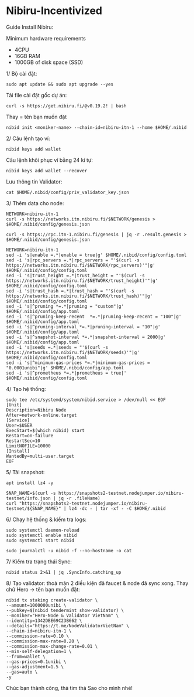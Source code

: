 # Nibiru-Incentivized

Guide Install Nibiru:

Minimum hardware requirements
* 4CPU
* 16GB RAM
* 1000GB of disk space (SSD)

1/ Bộ cài đặt:

    sudo apt update && sudo apt upgrade --yes
    
Tải file cài đặt gốc dự án:

    curl -s https://get.nibiru.fi/@v0.19.2! | bash
    
Thay <moniker name> = tên bạn muốn đặt

    nibid init <moniker-name> --chain-id=nibiru-itn-1 --home $HOME/.nibid
    
2/ Câu lệnh tạo ví:

    nibid keys add wallet
    
 Câu lệnh khôi phục ví bằng 24 kí tự: 
 
    nibid keys add wallet --recover

Lưu thông tin Validator:

    cat $HOME/.nibid/config/priv_validator_key.json
    
3/ Thêm data cho node:

    NETWORK=nibiru-itn-1
    curl -s https://networks.itn.nibiru.fi/$NETWORK/genesis > $HOME/.nibid/config/genesis.json
    
    curl -s https://rpc.itn-1.nibiru.fi/genesis | jq -r .result.genesis > $HOME/.nibid/config/genesis.json
    
    NETWORK=nibiru-itn-1
    sed -i 's|enable =.*|enable = true|g' $HOME/.nibid/config/config.toml
    sed -i 's|rpc_servers =.*|rpc_servers = "'$(curl -s https://networks.itn.nibiru.fi/$NETWORK/rpc_servers)'"|g' $HOME/.nibid/config/config.toml
    sed -i 's|trust_height =.*|trust_height = "'$(curl -s https://networks.itn.nibiru.fi/$NETWORK/trust_height)'"|g' $HOME/.nibid/config/config.toml
    sed -i 's|trust_hash =.*|trust_hash = "'$(curl -s https://networks.itn.nibiru.fi/$NETWORK/trust_hash)'"|g' $HOME/.nibid/config/config.toml
    sed -i 's|^pruning *=.*|pruning = "custom"|g' $HOME/.nibid/config/app.toml
    sed -i 's|^pruning-keep-recent  *=.*|pruning-keep-recent = "100"|g' $HOME/.nibid/config/app.toml
    sed -i 's|^pruning-interval *=.*|pruning-interval = "10"|g' $HOME/.nibid/config/app.toml
    sed -i 's|^snapshot-interval *=.*|snapshot-interval = 2000|g' $HOME/.nibid/config/app.toml
    sed -i 's|seeds =.*|seeds = "'$(curl -s https://networks.itn.nibiru.fi/$NETWORK/seeds)'"|g' $HOME/.nibid/config/config.toml
    sed -i 's|^minimum-gas-prices *=.*|minimum-gas-prices = "0.0001unibi"|g' $HOME/.nibid/config/app.toml
    sed -i 's|^prometheus *=.*|prometheus = true|' $HOME/.nibid/config/config.toml
    
4/ Tạo hệ thống:

    sudo tee /etc/systemd/system/nibid.service > /dev/null << EOF
    [Unit]
    Description=Nibiru Node
    After=network-online.target
    [Service]
    User=$USER
    ExecStart=$(which nibid) start
    Restart=on-failure
    RestartSec=10
    LimitNOFILE=10000
    [Install]
    WantedBy=multi-user.target
    EOF

5/ Tải snapshot:

    apt install lz4 -y
    
    SNAP_NAME=$(curl -s https://snapshots2-testnet.nodejumper.io/nibiru-testnet/info.json | jq -r .fileName)
    curl "https://snapshots2-testnet.nodejumper.io/nibiru-testnet/${SNAP_NAME}" | lz4 -dc - | tar -xf - -C $HOME/.nibid
    
6/ Chạy hệ thống & kiểm tra logs:

    sudo systemctl daemon-reload
    sudo systemctl enable nibid
    sudo systemctl start nibid

    sudo journalctl -u nibid -f --no-hostname -o cat
    
7/ Kiểm tra trạng thái Sync:

    nibid status 2>&1 | jq .SyncInfo.catching_up
    
8/ Tạo validator: thoả mãn 2 điều kiện đã faucet & node đã sync xong. Thay chữ Hero -> tên bạn muốn đặt:

    nibid tx staking create-validator \
    --amount=1000000unibi \
    --pubkey=$(nibid tendermint show-validator) \
    --moniker="Hero-Node & Validator VietNam" \
    --identity=1342DBE69C23B662 \
    --details="https://t.me/NodeValidatorVietNam" \
    --chain-id=nibiru-itn-1 \
    --commission-rate=0.10 \
    --commission-max-rate=0.20 \
    --commission-max-change-rate=0.01 \
    --min-self-delegation=1 \
    --from=wallet \
    --gas-prices=0.1unibi \
    --gas-adjustment=1.5 \
    --gas=auto \
    -y
    
  Chúc bạn thành công, thả tim thả Sao cho mình nhé!
    

